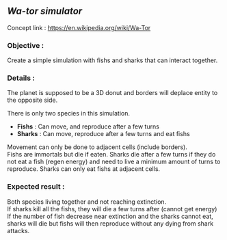 ## ***Wa-tor simulator***

Concept link : https://en.wikipedia.org/wiki/Wa-Tor

### **Objective :** 
Create a simple simulation with fishs and sharks that can interact together. 

### **Details** :
The planet is supposed to be a 3D donut and borders will deplace entity to the opposite side.

There is only two species in this simulation.
- **Fishs** : Can move, and reproduce after a few turns
- **Sharks** : Can move, reproduce after a few turns and eat fishs

Movement can only be done to adjacent cells (include borders). </br>
Fishs are immortals but die if eaten.
Sharks die after a few turns if they do not eat a fish (regen energy) and need to live a minimum amount of turns to reproduce. Sharks can only eat fishs at adjacent cells.

### **Expected result** :
Both species living together and not reaching extinction. </br>
If sharks kill all the fishs, they will die a few turns after (cannot get energy) </br>
If the number of fish decrease near extinction and the sharks cannot eat, sharks will die but fishs will then reproduce without any dying from shark attacks.